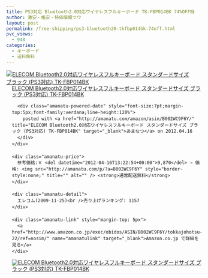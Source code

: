 ```yaml
---
title: PS3対応 Bluetooth2.0対応ワイヤレスフルキーボード TK-FBP014BK 74%OFF特価！送料無料！
author: 激安・格安・特価情報ツウ
layout: post
permalink: /free-shipping/ps3-bluetooth20-tkfbp014bk-74off.html
pvc_views:
  - 948
categories:
  - キーボード
  - 送料無料
---
```

<div class="amanatu-box" style="margin-bottom:0px;">
  <div class="amanatu-image" style="float:left;">
    <a href="http://www.amazon.co.jp/exec/obidos/ASIN/B002WC9F6Y/tokkajohotsu-22/ref=nosim/" name="amanatulink" target="_blank"><img src="http://i2.wp.com/ecx.images-amazon.com/images/I/51c90xdzE8L._SL160_.jpg?w=546" alt="ELECOM Bluetooth2.0対応ワイヤレスフルキーボード スタンダードサイズ ブラック (PS3対応) TK-FBP014BK" style="border: none;" data-recalc-dims="1" /></a>
  </div>
  
  <div class="amanatu-info" style="float:left;margin-left:15px;line-height:120%">
    <div class="amanatu-name" style="margin-bottom:10px;line-height:120%">
      <a href="http://www.amazon.co.jp/exec/obidos/ASIN/B002WC9F6Y/tokkajohotsu-22/ref=nosim/" name="amanatulink" target="_blank">ELECOM Bluetooth2.0対応ワイヤレスフルキーボード スタンダードサイズ ブラック (PS3対応) TK-FBP014BK</a> 
      
      <div class="amanatu-powered-date" style="font-size:7pt;margin-top:5px;font-family:verdana;line-height:120%">
        posted with <a href="http://amanatu.com/amazon/asin/B002WC9F6Y/" title="ELECOM Bluetooth2.0対応ワイヤレスフルキーボード スタンダードサイズ ブラック (PS3対応) TK-FBP014BK" target="_blank">あまなつ</a> on 2012.04.16
      </div>
    </div>
    
    <div class="amanatu-price">
      参考価格:￥ <del datetime="2012-04-16T13:22:54+00:00">9,870</del> → 価格: <img src="http://amanatu.com/p/?a=B002WC9F6Y" style="border-style:none;" title="" alt="" /> <strong>通常配送無料</strong>
    </div>
    
    <div class="amanatu-detail">
      エレコム(2009-11-25)<br />売り上げランキング: 1157
    </div>
    
    <div class="amanatu-link" style="margin-top: 5px">
      <a href="http://www.amazon.co.jp/exec/obidos/ASIN/B002WC9F6Y/tokkajohotsu-22/ref=nosim/" name="amanatulink" target="_blank">Amazon.co.jp で詳細を見る</a>
    </div>
  </div>
  
  <div class="amanatu-footer" style="clear: left">
  </div>
  
  <div class="amanatu-imageset">
    <div class="amanatu-image" style="float:left;">
      <a href="http://www.amazon.co.jp/exec/obidos/ASIN/B002WC9F6Y/tokkajohotsu-22/ref=nosim/" name="amanatulink" target="_blank"><img src="http://i0.wp.com/ecx.images-amazon.com/images/I/41l5JlWz-0L._AA160_.jpg?w=546" alt="ELECOM Bluetooth2.0対応ワイヤレスフルキーボード スタンダードサイズ ブラック (PS3対応) TK-FBP014BK" style="border: none;" data-recalc-dims="1" /></a>
    </div>
    
    <div class="amanatu-footer" style="clear: left">
    </div>
  </div>
</div>